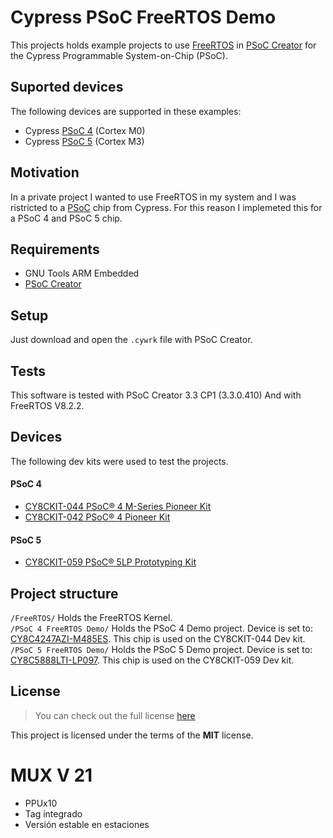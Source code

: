 Cypress PSoC FreeRTOS Demo
==========================
This projects holds example projects to use [FreeRTOS](http://www.freertos.org/) in [PSoC Creator](http://www.cypress.com/products/psoc-creator-integrated-design-environment-ide) for the Cypress Programmable System-on-Chip (PSoC).

## Suported devices
The following devices are supported in these examples:
-  Cypress [PSoC 4](http://www.cypress.com/products/psoc-4) (Cortex M0)  
-  Cypress [PSoC 5](http://www.cypress.com/products/psoc-5lp) (Cortex M3)

## Motivation
In a private project I wanted to use FreeRTOS in my system and I was ristricted to a [PSoC](http://www.cypress.com/products/32-bit-arm-cortex-m-psoc) chip from Cypress. For this reason I implemeted this for a PSoC 4 and PSoC 5 chip.

## Requirements
- GNU Tools ARM Embedded
- [PSoC Creator](http://www.cypress.com/products/psoc-creator-integrated-design-environment-ide)

## Setup
Just download and open the `.cywrk` file with PSoC Creator.

## Tests
This software is tested with PSoC Creator 3.3 CP1 (3.3.0.410) And with FreeRTOS V8.2.2.

## Devices
The following dev kits were used to test the projects.
#### PSoC 4
- [CY8CKIT-044 PSoC® 4 M-Series Pioneer Kit](http://www.cypress.com/documentation/development-kitsboards/cy8ckit-044-psoc-4-m-series-pioneer-kit)
- [CY8CKIT-042 PSoC® 4 Pioneer Kit](http://www.cypress.com/documentation/development-kitsboards/cy8ckit-042-psoc-4-pioneer-kit)

#### PSoC 5
- [CY8CKIT-059 PSoC® 5LP Prototyping Kit](http://www.cypress.com/documentation/development-kitsboards/cy8ckit-059-psoc-5lp-prototyping-kit-onboard-programmer-and)

## Project structure
`/FreeRTOS/` Holds the FreeRTOS Kernel.  
`/PSoC 4 FreeRTOS Demo/` Holds the PSoC 4 Demo project. Device is set to: [CY8C4247AZI-M485ES](http://www.cypress.com/part/cy8c4247azi-m485). This chip is used on the CY8CKIT-044 Dev kit.  
`/PSoC 5 FreeRTOS Demo/` Holds the PSoC 5 Demo project. Device is set to: [CY8C5888LTI-LP097](http://www.cypress.com/part/cy8c5888lti-lp097). This chip is used on the CY8CKIT-059 Dev kit.  

## License
>You can check out the full license [here](https://github.com/MrCrazyID/Cypress_PSoC_FreeRTOS_Demo/blob/master/LICENSE)

This project is licensed under the terms of the **MIT** license.
# MUX V 21
* PPUx10
* Tag integrado
* Versión estable en estaciones